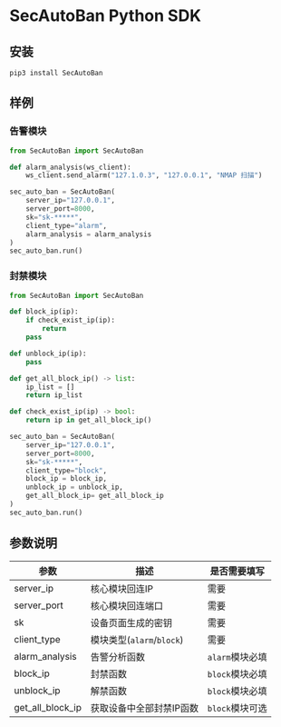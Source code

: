 # SecAutoBan Python SDK

## 安装

```Shell
pip3 install SecAutoBan
```

## 样例

### 告警模块

```Python
from SecAutoBan import SecAutoBan

def alarm_analysis(ws_client):
    ws_client.send_alarm("127.1.0.3", "127.0.0.1", "NMAP 扫描")

sec_auto_ban = SecAutoBan(
    server_ip="127.0.0.1",
    server_port=8000,
    sk="sk-*****",
    client_type="alarm",
    alarm_analysis = alarm_analysis
)
sec_auto_ban.run()
```

### 封禁模块

```Python
from SecAutoBan import SecAutoBan

def block_ip(ip):
    if check_exist_ip(ip):
        return
    pass

def unblock_ip(ip):
    pass

def get_all_block_ip() -> list:
    ip_list = []
    return ip_list

def check_exist_ip(ip) -> bool:
    return ip in get_all_block_ip()

sec_auto_ban = SecAutoBan(
    server_ip="127.0.0.1",
    server_port=8000,
    sk="sk-*****",
    client_type="block",
    block_ip = block_ip,
    unblock_ip = unblock_ip,
    get_all_block_ip= get_all_block_ip
)
sec_auto_ban.run()
```

## 参数说明

| 参数           | 描述                    | 是否需要填写          |
| ---------------- | ------------------------- | --------------- |
| server_ip        | 核心模块回连IP      | 需要             |
| server_port      | 核心模块回连端口  | 需要             |
| sk               | 设备页面生成的密钥 | 需要             |
| client_type      | 模块类型(`alarm`/`block`) | 需要             |
| alarm_analysis   | 告警分析函数        | `alarm`模块必填 |
| block_ip         | 封禁函数              | `block`模块必填 |
| unblock_ip       | 解禁函数              | `block`模块必填 |
| get_all_block_ip | 获取设备中全部封禁IP函数 | `block`模块可选 |
